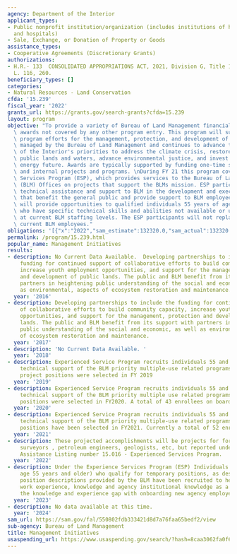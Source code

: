 ```yaml
---
agency: Department of the Interior
applicant_types:
- Public nonprofit institution/organization (includes institutions of higher education
  and hospitals)
- Sale, Exchange, or Donation of Property or Goods
assistance_types:
- Cooperative Agreements (Discretionary Grants)
authorizations:
- H.R.- 133  CONSOLIDATED APPROPRIATIONS ACT, 2021, Division G, Title 1, 111. Pub.
  L. 116, 260.
beneficiary_types: []
categories:
- Natural Resources - Land Conservation
cfda: '15.239'
fiscal_year: '2022'
grants_url: https://grants.gov/search-grants?cfda=15.239
layout: program
objective: "To provide a variety of Bureau of Land Management financial assistance\
  \ awards not covered by any other program entry. This program will support mission\
  \ program efforts for the management, protection, and development of public lands\
  \ managed by the Bureau of Land Management and continues to advance the Department\
  \ of the Interior's priorities to address the climate crisis, restore balance on\
  \ public lands and waters, advance environmental justice, and invest in a clean\
  \ energy future. Awards are typically supported by funding one-time specific legislation\
  \ and internal projects and programs. \nDuring FY 21 this program covered the Experienced\
  \ Services Program (ESP), which provides services to the Bureau of Land Management\
  \ (BLM) Offices on projects that support the BLMs mission. ESP participants provide\
  \ technical assistance and support to BLM in the development and execution of activities\
  \ that benefit the general public and provide support to BLM employees. The program\
  \ will provide opportunities to qualified individuals 55 years of age and older,\
  \ who have specific technical skills and abilities not available or underrepresented\
  \ at current BLM staffing levels. The ESP participants will not replace or displace\
  \ current BLM employees."
obligations: '[{"x":"2022","sam_estimate":132320.0,"sam_actual":132320.0,"usa_spending_actual":-91239.48},{"x":"2023","sam_estimate":0.0,"sam_actual":0.0,"usa_spending_actual":-141693.37},{"x":"2024","sam_estimate":0.0,"sam_actual":0.0,"usa_spending_actual":0.0}]'
permalink: /program/15.239.html
popular_name: Management Initiatives
results:
- description: No Current Data Available.  Developing partnerships to include the
    funding for continued support of collaborative efforts to build community capacity,
    increase youth employment opportunities, and support for the management, protection
    and development of public lands. The public and BLM benefit from its support with
    partners in heightening public understanding of the social and economic, as well
    as environmental, aspects of ecosystem restoration and maintenance.
  year: '2016'
- description: Developing partnerships to include the funding for continued support
    of collaborative efforts to build community capacity, increase youth employment
    opportunities, and support for the management, protection and development of public
    lands. The public and BLM benefit from its support with partners in heightening
    public understanding of the social and economic, as well as environmental, aspects
    of ecosystem restoration and maintenance.
  year: '2017'
- description: 'No Current Data Available. '
  year: '2018'
- description: Experienced Service Program recruits individuals 55 and older to provide
    technical support of the BLM priority multiple-use related programs.                                        31
    project positions were selected in FY 2019
  year: '2019'
- description: Experienced Service Program recruits individuals 55 and older to provide
    technical support of the BLM priority multiple use related programs. 8 new project
    positions were selected in FY2020. A total of 43 enrollees on board.
  year: '2020'
- description: Experienced Service Program recruits individuals 55 and older to provide
    technical support of the BLM priority multiple-use related programs. 20 new project
    positions have been selected in FY2021. Currently a total of 52 enrollees on board.
  year: '2021'
- description: These projected accomplishments will be projects for foresters, land
    surveyors , petroleum engineers, geologists, etc, but reported under BLM's new
    Assistance Listing number 15.016 - Experienced Services Program.
  year: '2022'
- description: Under the Experience Services Program (ESP) Individuals (Americans,
    age 55 years and older) who qualify for temporary positions, as described in approved
    position descriptions provided by the BLM have been recruited to help pass on
    work experience, knowledge and agency institutional knowledge as a way to bridge
    the knowledge and experience gap with onboarding new agency employees.
  year: '2023'
- description: No data available at this time.
  year: '2024'
sam_url: https://sam.gov/fal/550802fdb333421d8d7a76faa65bedf2/view
sub-agency: Bureau of Land Management
title: Management Initiatives
usaspending_url: https://www.usaspending.gov/search/?hash=8caa3062fa0f61359cdacfbcdd204425
---
```

